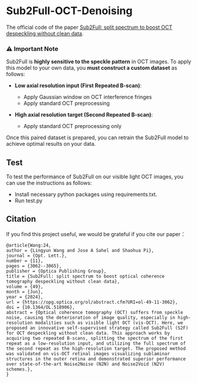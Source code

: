 # Sub2Full-OCT-Denoising
The official code of the paper [Sub2Full: split spectrum to boost OCT despeckling without clean data](https://opg.optica.org/ol/abstract.cfm?URI=ol-49-11-3062).  
### ⚠️ Important Note
Sub2Full is **highly sensitive to the speckle pattern** in OCT images. To apply this model to your own data, you **must construct a custom dataset** as follows:

- **Low axial resolution input (First Repeated B-scan)**:
  - Apply Gaussian window on OCT interference fringes 
  - Apply standard OCT preprocessing 

- **High axial resolution target (Second Repeated B-scan)**:  
  - Apply standard OCT preprocessing only

Once this paired dataset is prepared, you can retrain the Sub2Full model to achieve optimal results on your data.
## Test
To test the performance of Sub2Full on our visible light OCT images, you can use the instructions as follows:  
- Install necessary python packages using requirements.txt.
- Run test.py
## Citation
If you find this project useful, we would be grateful if you cite our paper：
```
@article{Wang:24,
author = {Lingyun Wang and Jose A Sahel and Shaohua Pi},
journal = {Opt. Lett.},
number = {11},
pages = {3062--3065},
publisher = {Optica Publishing Group},
title = {Sub2Full: split spectrum to boost optical coherence tomography despeckling without clean data},
volume = {49},
month = {Jun},
year = {2024},
url = {https://opg.optica.org/ol/abstract.cfm?URI=ol-49-11-3062},
doi = {10.1364/OL.518906},
abstract = {Optical coherence tomography (OCT) suffers from speckle noise, causing the deterioration of image quality, especially in high-resolution modalities such as visible light OCT (vis-OCT). Here, we proposed an innovative self-supervised strategy called Sub2Full (S2F) for OCT despeckling without clean data. This approach works by acquiring two repeated B-scans, splitting the spectrum of the first repeat as a low-resolution input, and utilizing the full spectrum of the second repeat as the high-resolution target. The proposed method was validated on vis-OCT retinal images visualizing sublaminar structures in the outer retina and demonstrated superior performance over state-of-the-art Noise2Noise (N2N) and Noise2Void (N2V) schemes.},
}
```
